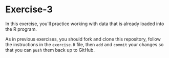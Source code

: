 # Exercise-3
In this exercise, you'll practice working with data that is already loaded into the R program.

As in previous exercises, you should fork and clone this repository, follow the instructions in the `exercise.R` file, then `add` and `commit` your changes so that you can `push` them back up to GitHub.
